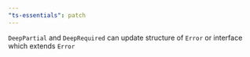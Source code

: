 ```yaml
---
"ts-essentials": patch
---
```


`DeepPartial` and `DeepRequired` can update structure of `Error` or interface which extends `Error`

